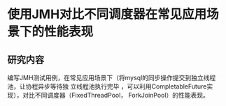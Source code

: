 # 使用JMH对比不同调度器在常见应用场景下的性能表现
## 研究内容
编写JMH测试用例，在常见应用场景下（将mysql的同步操作提交到独立线程池，让协程异步等待独
立线程池执行完毕 ，可以利用CompletableFuture实现），对比不同调度器（FixedThreadPool，
ForkJoinPool）的性能表现。